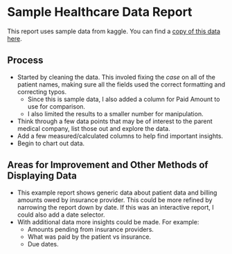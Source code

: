 # Sample Healthcare Data Report

This report uses sample data from kaggle. You can find a [copy of this data here](https://www.kaggle.com/datasets/prasad22/healthcare-dataset/data).

## Process
- Started by cleaning the data. This involed fixing the *case* on all of the patient names, making sure all the fields used the correct formatting and correcting typos.
    - Since this is sample data, I also added a column for Paid Amount to use for comparison.
	- I also limited the results to a smaller number for manipulation.
- Think through a few data points that may be of interest to the parent medical company, list those out and explore the data.
- Add a few measured/calculated columns to help find important insights.
- Begin to chart out data.


## Areas for Improvement and Other Methods of Displaying Data
- This example report shows generic data about patient data and billing amounts owed by insurance provider. This could be more refined by narrowing the report down by date. If this was an interactive report, I could also add a date selector.
- With additional data more insights could be made. For example:
	- Amounts pending from insurance providers.
	- What was paid by the patient vs insurance.
	- Due dates.

